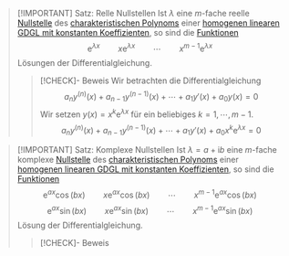 > [!IMPORTANT] Satz: Relle Nullstellen
> Ist $\lambda$ eine $m$-fache reelle [Nullstelle](../../../../Polynome/Nullstellen/Nullstelle.md) des [charakteristischen Polynoms](Charakteristisches%20Polynom.md) einer [homogenen linearen GDGL mit konstanten Koeffizienten](Homogene%20lineare%20GDGL%20mit%20konstanten%20Koeffizienten.md), so sind die [Funktionen](../../../../Funktionen/Funktion.md)
> $$\mathrm{e}^{\lambda x}\qquad x\mathrm{e}^{\lambda x} \qquad \cdots \qquad x^{m-1}\mathrm{e}^{\lambda x}$$
> Lösungen der Differentialgleichung.
> > [!CHECK]- Beweis
> > Wir betrachten die Differentialgleichung 
> > $$a_n y^{(n)}(x) + a_{n-1} y^{(n-1)}(x) + \cdots + a_1 y'(x) + a_0 y(x) = 0$$
> > Wir setzen $y(x) = x^k\mathrm{e}^{\lambda x}$ für ein beliebiges $k = 1,\cdots,m-1$.
> > $$a_n y^{(n)}(x) + a_{n-1} y^{(n-1)}(x) + \cdots + a_1 y'(x) + a_0 x^k\mathrm{e}^{\lambda x} = 0$$

> [!IMPORTANT] Satz: Komplexe Nullstellen
> Ist $\lambda = a+\mathrm{i}b$ eine $m$-fache komplexe [Nullstelle](../../../../Polynome/Nullstellen/Nullstelle.md) des [charakteristischen Polynoms](Charakteristisches%20Polynom.md) einer [homogenen linearen GDGL mit konstanten Koeffizienten](Homogene%20lineare%20GDGL%20mit%20konstanten%20Koeffizienten.md), so sind die [Funktionen](../../../../Funktionen/Funktion.md)
> $$\mathrm{e}^{ax}\cos (bx) \qquad x\mathrm{e}^{ax}\cos (bx) \qquad \cdots \qquad x^{m-1}\mathrm{e}^{ax}\cos (bx)$$
> $$\mathrm{e}^{ax}\sin (bx) \qquad x\mathrm{e}^{ax}\sin (bx) \qquad \cdots \qquad x^{m-1}\mathrm{e}^{ax}\sin (bx)$$
> Lösung der Differentialgleichung.
> > [!CHECK]- Beweis